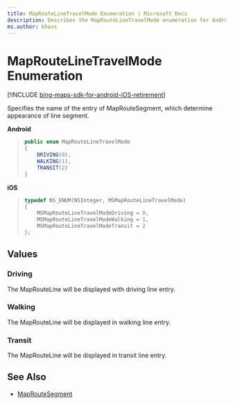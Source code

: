 ```yaml
---
title: MapRouteLineTravelMode Enumeration | Microsoft Docs
description: Describes the MapRouteLineTravelMode enumeration for Android and iOS and provides the enumeration's values.
ms.author: khass
---
```


# MapRouteLineTravelMode Enumeration

[!INCLUDE [bing-maps-sdk-for-android-iOS-retirement](../../includes/bing-maps-sdk-for-android-iOS-retirement.md)]

Specifies the name of the entry of MapRouteSegment, which determine appearance of line segment.

**Android**

>```java
> public enum MapRouteLineTravelMode
> {
>     DRIVING(0),
>     WALKING(1),
>     TRANSIT(2)
> }
>```

**iOS**

>```objectivec
> typedef NS_ENUM(NSInteger, MSMapRouteLineTravelMode)
> {
>     MSMapRouteLineTravelModeDriving = 0,
>     MSMapRouteLineTravelModeWalking = 1,
>     MSMapRouteLineTravelModeTransit = 2
> };
>```

## Values

### Driving

The MapRouteLine will be displayed with driving line entry.

### Walking

The MapRouteLine will be displayed in walking line entry.

### Transit

The MapRouteLine will be displayed in transit line entry.

## See Also

* [MapRouteSegment](MapRouteSegment-class.md)